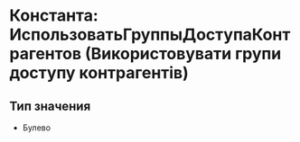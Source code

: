 ﻿# Константа: ИспользоватьГруппыДоступаКонтрагентов (Використовувати групи доступу контрагентів)

## Тип значения

- Булево

